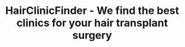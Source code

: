 ---
slug: homepage
title: HairClinicFinder - We find the best clinics for your hair transplant surgery
description: We find the best clinics for your hair transplant surgery

faq:
  - q: What factors should I consider when choosing a hair transplant clinic?
    a: Look for qualifications and experience of the surgeon, techniques offered, success stories, reviews, clinic accreditation, and price transparency. A clinic without references is a red flag.
  - q: What is the difference between FUT and FUE hair transplant techniques?
    a: FUT involves removing a strip of scalp to extract follicles, while FUE extracts individual follicles directly from the donor area, leaving minimal scarring.
  - q: How do costs vary between clinics and countries?
    a: Costs depend on the location, surgeon expertise, and procedure type. Clinics in regions like Turkey or India are often more affordable than those in Western countries.
  - q: How can I compare the success rates of different clinics?
    a: Of course. Best would be to check the patient reviews. The amount and the scoring really matters. 
  - q: What additional services do clinics typically offer?
    a: Clinics may provide pre-surgery consultations, post-surgery follow-ups, medication, hair care products, and PRP (Platelet-Rich Plasma) therapy for faster healing.
  - q: Are there clinics that offer non-shaving or unshaven hair transplants?
    a: Yes, some clinics specialize in Micro FUE. Micro FUE does not require shaving the donor or recipient area for a discreet procedure.
  - q: How do I know if I’m a good candidate for a hair transplant?
    a: Suitability depends on the stage of hair loss, donor hair availability, and scalp health. Best way to find out, is by visiting a clinic and ask for an assessment.
  - q: What should I look for in patient reviews or testimonials?
    a: Focus on feedback about the clinic’s professionalism, surgeon expertise, procedure comfort, and long-term results. On top of that, don't forget to check how many reviews they have. 1 review of 5 stars, is obviously less trustworty then 100 reviews of 4.5 stars
  - q: Do clinics offer financing or payment plans for hair transplants?
    a: That's not really clear. After you have done your assessment, you can always ask.
  - q: How can I schedule a consultation with a hair transplant clinic?
    a: Use the "Book a Consultation" button and we will always direct you to the page where you can book a consultations. A lot of the clinics offer both in-person and on-line consultations for international clients.
---